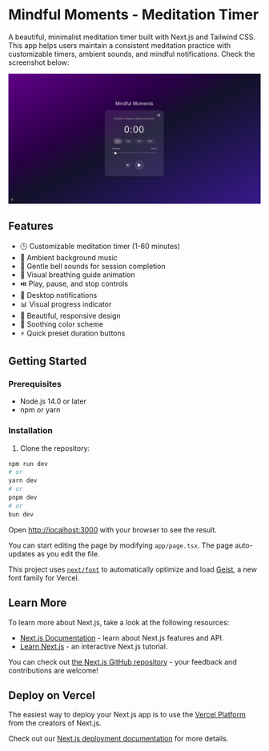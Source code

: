 # Mindful Moments - Meditation Timer

A beautiful, minimalist meditation timer built with Next.js and Tailwind CSS. This app helps users maintain a consistent meditation practice with customizable timers, ambient sounds, and mindful notifications.
Check the screenshot below:

![Mindful Moments Screenshot](public/app-screenshot.png)
## Features

- 🕒 Customizable meditation timer (1-60 minutes)
- 🎵 Ambient background music
- 🔔 Gentle bell sounds for session completion
- 💨 Visual breathing guide animation
- ⏯️ Play, pause, and stop controls
- 📱 Desktop notifications
- 📊 Visual progress indicator
- 🎨 Beautiful, responsive design
- 🌙 Soothing color scheme
- ⚡ Quick preset duration buttons

## Getting Started

### Prerequisites

- Node.js 14.0 or later
- npm or yarn

### Installation

1. Clone the repository:

```bash
npm run dev
# or
yarn dev
# or
pnpm dev
# or
bun dev
```

Open [http://localhost:3000](http://localhost:3000) with your browser to see the result.

You can start editing the page by modifying `app/page.tsx`. The page auto-updates as you edit the file.

This project uses [`next/font`](https://nextjs.org/docs/app/building-your-application/optimizing/fonts) to automatically optimize and load [Geist](https://vercel.com/font), a new font family for Vercel.

## Learn More

To learn more about Next.js, take a look at the following resources:

- [Next.js Documentation](https://nextjs.org/docs) - learn about Next.js features and API.
- [Learn Next.js](https://nextjs.org/learn) - an interactive Next.js tutorial.

You can check out [the Next.js GitHub repository](https://github.com/vercel/next.js) - your feedback and contributions are welcome!

## Deploy on Vercel

The easiest way to deploy your Next.js app is to use the [Vercel Platform](https://vercel.com/new?utm_medium=default-template&filter=next.js&utm_source=create-next-app&utm_campaign=create-next-app-readme) from the creators of Next.js.

Check out our [Next.js deployment documentation](https://nextjs.org/docs/app/building-your-application/deploying) for more details.
